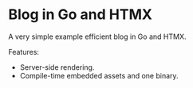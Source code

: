 # Blog in Go and HTMX

A very simple example efficient blog in Go and HTMX.

Features:

- Server-side rendering.
- Compile-time embedded assets and one binary.
